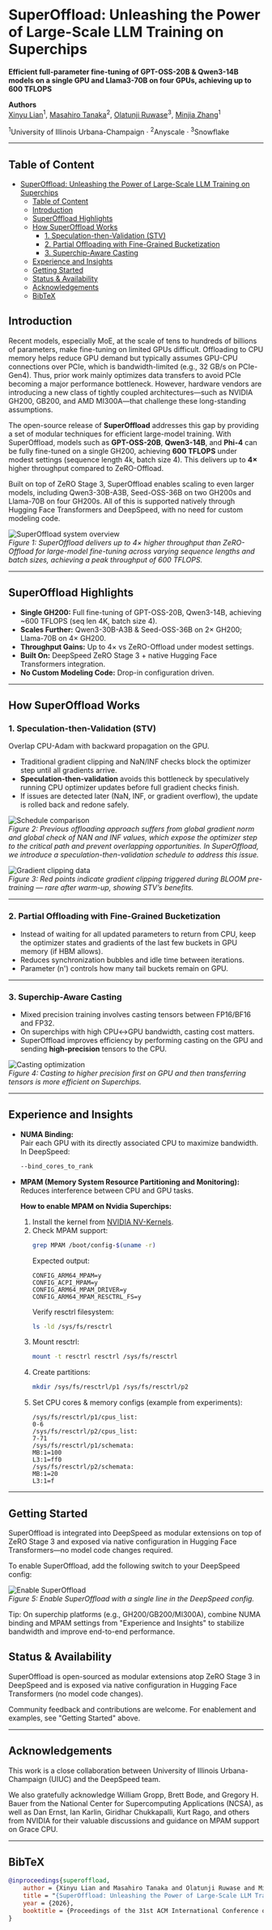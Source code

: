 # SuperOffload: Unleashing the Power of Large-Scale LLM Training on Superchips

**Efficient full-parameter fine-tuning of GPT-OSS-20B & Qwen3-14B models on a single GPU and Llama3-70B on four GPUs, achieving up to 600 TFLOPS**

**Authors**  
[Xinyu Lian](https://xinyulian.tech/)<sup>1</sup>, [Masahiro Tanaka](https://tohtana.github.io/)<sup>2</sup>, [Olatunji Ruwase](https://www.snowflake.com/en/blog/authors/olatunji--tunji--ruwase/)<sup>3</sup>, [Minjia Zhang](https://minjiazhang.github.io/)<sup>1</sup>  

<sup>1</sup>University of Illinois Urbana-Champaign · <sup>2</sup>Anyscale · <sup>3</sup>Snowflake

---

## Table of Content

- [SuperOffload: Unleashing the Power of Large-Scale LLM Training on Superchips](#superoffload-unleashing-the-power-of-large-scale-llm-training-on-superchips)
  - [Table of Content](#table-of-content)
  - [Introduction](#introduction)
  - [SuperOffload Highlights](#superoffload-highlights)
  - [How SuperOffload Works](#how-superoffload-works)
    - [1. Speculation-then-Validation (STV)](#1-speculation-then-validation-stv)
    - [2. Partial Offloading with Fine-Grained Bucketization](#2-partial-offloading-with-fine-grained-bucketization)
    - [3. Superchip-Aware Casting](#3-superchip-aware-casting)
  - [Experience and Insights](#experience-and-insights)
  - [Getting Started](#getting-started)
  - [Status \& Availability](#status--availability)
  - [Acknowledgements](#acknowledgements)
  - [BibTeX](#bibtex)

## Introduction

Recent models, especially MoE, at the scale of tens to hundreds of billions of parameters, make fine-tuning on limited GPUs difficult. Offloading to CPU memory helps reduce GPU demand but typically assumes GPU-CPU connections over PCIe, which is bandwidth-limited (e.g., 32 GB/s on PCIe-Gen4). Thus, prior work mainly optimizes data transfers to avoid PCIe becoming a major performance bottleneck. However, hardware vendors are introducing a new class of tightly coupled architectures—such as NVIDIA GH200, GB200, and AMD MI300A—that challenge these long-standing assumptions.

The open-source release of **SuperOffload** addresses this gap by providing a set of modular techniques for efficient large-model training. With SuperOffload, models such as **GPT-OSS-20B**, **Qwen3-14B**, and **Phi-4** can be fully fine-tuned on a single GH200, achieving **600 TFLOPS** under modest settings (sequence length 4k, batch size 4). This delivers up to **4×** higher throughput compared to ZeRO-Offload.

Built on top of ZeRO Stage 3, SuperOffload enables scaling to even larger models, including Qwen3-30B-A3B, Seed-OSS-36B on two GH200s and Llama-70B on four GH200s. All of this is supported natively through Hugging Face Transformers and DeepSpeed, with no need for custom modeling code.

![SuperOffload system overview](./images/superoffload_comparision.jpg)  
*Figure 1: SuperOffload delivers up to 4× higher throughput than ZeRO-Offload for large-model fine-tuning across varying sequence lengths and batch sizes, achieving a peak throughput of 600 TFLOPS.*

---

## SuperOffload Highlights

- **Single GH200:** Full fine-tuning of GPT-OSS-20B, Qwen3-14B, achieving ~600 TFLOPS (seq len 4K, batch size 4).
- **Scales Further:** Qwen3-30B-A3B & Seed-OSS-36B on 2× GH200; Llama-70B on 4× GH200.
- **Throughput Gains:** Up to 4× vs ZeRO-Offload under modest settings.
- **Built On:** DeepSpeed ZeRO Stage 3 + native Hugging Face Transformers integration.
- **No Custom Modeling Code:** Drop-in configuration driven.

---

## How SuperOffload Works

### 1. Speculation-then-Validation (STV)

Overlap CPU-Adam with backward propagation on the GPU.

- Traditional gradient clipping and NaN/INF checks block the optimizer step until all gradients arrive.
- **Speculation-then-validation** avoids this bottleneck by speculatively running CPU optimizer updates before full gradient checks finish.  
- If issues are detected later (NaN, INF, or gradient overflow), the update is rolled back and redone safely.

![Schedule comparison](./images/superoffload_schedule.jpg)  
*Figure 2: Previous offloading approach suffers from global gradient norm and global check of NAN and INF values, which expose the optimizer step to the critical path and prevent overlapping opportunities. In SuperOffload, we introduce a speculation-then-validation schedule to address this issue.*

![Gradient clipping data](./images/superoffload_rollback.jpg)  
*Figure 3: Red points indicate gradient clipping triggered during BLOOM pre-training — rare after warm-up, showing STV’s benefits.*

---

### 2. Partial Offloading with Fine-Grained Bucketization

- Instead of waiting for all updated parameters to return from CPU, keep the optimizer states and gradients of the last few buckets in GPU memory (if HBM allows).
- Reduces synchronization bubbles and idle time between iterations.
- Parameter \(n'\) controls how many tail buckets remain on GPU.

---

### 3. Superchip-Aware Casting

- Mixed precision training involves casting tensors between FP16/BF16 and FP32.
- On superchips with high CPU↔GPU bandwidth, casting cost matters.
- SuperOffload improves efficiency by performing casting on the GPU and sending **high-precision** tensors to the CPU.

![Casting optimization](./images/superoffload_cast_transfer.jpg)  
*Figure 4: Casting to higher precision first on GPU and then transferring tensors is more efficient on Superchips.*

---

## Experience and Insights

- **NUMA Binding:**  
  Pair each GPU with its directly associated CPU to maximize bandwidth. In DeepSpeed:  
  ```bash
  --bind_cores_to_rank
  ```

- **MPAM (Memory System Resource Partitioning and Monitoring):**  
  Reduces interference between CPU and GPU tasks.

  **How to enable MPAM on Nvidia Superchips:**
  1. Install the kernel from [NVIDIA NV-Kernels](https://github.com/NVIDIA/NV-Kernels/tree/24.04_linux-nvidia-adv-6.11).
  2. Check MPAM support:
     ```bash
     grep MPAM /boot/config-$(uname -r)
     ```
     Expected output:
     ```
     CONFIG_ARM64_MPAM=y
     CONFIG_ACPI_MPAM=y
     CONFIG_ARM64_MPAM_DRIVER=y
     CONFIG_ARM64_MPAM_RESCTRL_FS=y
     ```
     Verify resctrl filesystem:
     ```bash
     ls -ld /sys/fs/resctrl
     ```
  3. Mount resctrl:
     ```bash
     mount -t resctrl resctrl /sys/fs/resctrl
     ```
  4. Create partitions:
     ```bash
     mkdir /sys/fs/resctrl/p1 /sys/fs/resctrl/p2
     ```
  5. Set CPU cores & memory configs (example from experiments):
     ```
     /sys/fs/resctrl/p1/cpus_list:
     0-6
     /sys/fs/resctrl/p2/cpus_list:
     7-71
     /sys/fs/resctrl/p1/schemata:
     MB:1=100
     L3:1=ff0
     /sys/fs/resctrl/p2/schemata:
     MB:1=20
     L3:1=f
     ```

---

## Getting Started

SuperOffload is integrated into DeepSpeed as modular extensions on top of ZeRO Stage 3 and exposed via native configuration in Hugging Face Transformers—no model code changes required.

To enable SuperOffload, add the following switch to your DeepSpeed config:

![Enable SuperOffload](./images/superoffload_enable.jpg)  
*Figure 5: Enable SuperOffload with a single line in the DeepSpeed config.*

Tip: On superchip platforms (e.g., GH200/GB200/MI300A), combine NUMA binding and MPAM settings from "Experience and Insights" to stabilize bandwidth and improve end-to-end performance.

## Status & Availability

SuperOffload is open-sourced as modular extensions atop ZeRO Stage 3 in DeepSpeed and is exposed via native configuration in Hugging Face Transformers (no model code changes).

Community feedback and contributions are welcome. For enablement and examples, see "Getting Started" above.

---

## Acknowledgements

This work is a close collaboration between University of Illinois Urbana-Champaign (UIUC) and the DeepSpeed team.

We also gratefully acknowledge William Gropp, Brett Bode, and Gregory H. Bauer from the National Center for Supercomputing Applications (NCSA), as well as Dan Ernst, Ian Karlin, Giridhar Chukkapalli, Kurt Rago, and others from NVIDIA for their valuable discussions and guidance on MPAM support on Grace CPU.

---

## BibTeX

```bibtex
@inproceedings{superoffload,
    author = {Xinyu Lian and Masahiro Tanaka and Olatunji Ruwase and Minjia Zhang},
    title = "{SuperOffload: Unleashing the Power of Large-Scale LLM Training on Superchips}",
    year = {2026},
    booktitle = {Proceedings of the 31st ACM International Conference on Architectural Support for Programming Languages and Operating System (ASPLOS'26)}
}
```
